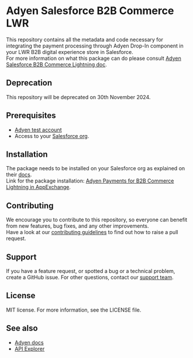 # Adyen Salesforce B2B Commerce LWR

This repository contains all the metadata and code necessary for integrating the payment processing through Adyen Drop-In component in your LWR B2B digital experience store in Salesforce.  
For more information on what this package can do please consult [Adyen Salesforce B2B Commerce Lightning doc](https://docs.adyen.com/plugins/salesforce-b2b-commerce-lightning/).

## Deprecation

This repository will be deprecated on 30th November 2024. 

## Prerequisites
-   [Adyen test account](https://docs.adyen.com/get-started-with-adyen)
-   Access to your [Salesforce org](https://login.salesforce.com/).

## Installation
The package needs to be installed on your Salesforce org as explained on their [docs](https://developer.salesforce.com/docs/atlas.en-us.sfdx_dev.meta/sfdx_dev/sfdx_dev_dev2gp_install_pkg.htm).  
Link for the package installation: [Adyen Payments for B2B Commerce Lightning in AppExchange](https://appexchange.salesforce.com/appxListingDetail?listingId=a0N4V00000IcEI4UAN).

## Contributing
We encourage you to contribute to this repository, so everyone can benefit from new features, bug fixes, and any other improvements.  
Have a look at our [contributing guidelines](https://github.com/Adyen/.github/blob/master/CONTRIBUTING.md) to find out how to raise a pull request.

## Support
If you have a feature request, or spotted a bug or a technical problem, create a GitHub issue. For other questions, contact our [support team](https://support.adyen.com/hc/en-us/requests/new?ticket_form_id=360000705420).

## License
MIT license. For more information, see the LICENSE file.

## See also
* [Adyen docs](https://docs.adyen.com/)
* [API Explorer](https://docs.adyen.com/api-explorer/)
